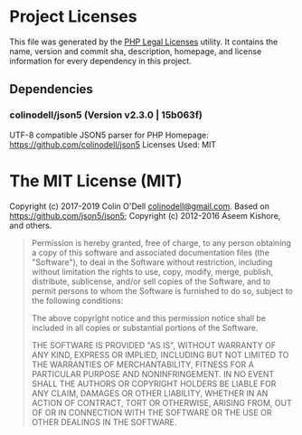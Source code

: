 # Project Licenses
This file was generated by the [PHP Legal Licenses](https://github.com/Comcast/php-legal-licenses) utility. It contains the name, version and commit sha, description, homepage, and license information for every dependency in this project.

## Dependencies

### colinodell/json5 (Version v2.3.0 | 15b063f)
UTF-8 compatible JSON5 parser for PHP
Homepage: https://github.com/colinodell/json5
Licenses Used: MIT
# The MIT License (MIT)

Copyright (c) 2017-2019 Colin O'Dell <colinodell@gmail.com>. Based on https://github.com/json5/json5; Copyright (c) 2012-2016 Aseem Kishore, and others.

> Permission is hereby granted, free of charge, to any person obtaining a copy
> of this software and associated documentation files (the "Software"), to deal
> in the Software without restriction, including without limitation the rights
> to use, copy, modify, merge, publish, distribute, sublicense, and/or sell
> copies of the Software, and to permit persons to whom the Software is
> furnished to do so, subject to the following conditions:
>
> The above copyright notice and this permission notice shall be included in
> all copies or substantial portions of the Software.
>
> THE SOFTWARE IS PROVIDED "AS IS", WITHOUT WARRANTY OF ANY KIND, EXPRESS OR
> IMPLIED, INCLUDING BUT NOT LIMITED TO THE WARRANTIES OF MERCHANTABILITY,
> FITNESS FOR A PARTICULAR PURPOSE AND NONINFRINGEMENT. IN NO EVENT SHALL THE
> AUTHORS OR COPYRIGHT HOLDERS BE LIABLE FOR ANY CLAIM, DAMAGES OR OTHER
> LIABILITY, WHETHER IN AN ACTION OF CONTRACT, TORT OR OTHERWISE, ARISING FROM,
> OUT OF OR IN CONNECTION WITH THE SOFTWARE OR THE USE OR OTHER DEALINGS IN
> THE SOFTWARE.


